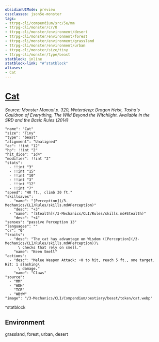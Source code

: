 ```yaml
---
obsidianUIMode: preview
cssclasses: json5e-monster
tags:
- ttrpg-cli/compendium/src/5e/mm
- ttrpg-cli/monster/cr/0
- ttrpg-cli/monster/environment/desert
- ttrpg-cli/monster/environment/forest
- ttrpg-cli/monster/environment/grassland
- ttrpg-cli/monster/environment/urban
- ttrpg-cli/monster/size/tiny
- ttrpg-cli/monster/type/beast
statblock: inline
statblock-link: "#^statblock"
aliases:
- Cat
---
```

# [Cat](3-Mechanics\CLI\Compendium\bestiary\beast/cat.md)
*Source: Monster Manual p. 320, Waterdeep: Dragon Heist, Tasha's Cauldron of Everything, The Wild Beyond the Witchlight. Available in the <span title='Systems Reference Document (5.1)'>SRD</span> and the Basic Rules (2014)*  

```statblock
"name": "Cat"
"size": "Tiny"
"type": "beast"
"alignment": "Unaligned"
"ac": !!int "12"
"hp": !!int "2"
"hit_dice": "1d4"
"modifier": !!int "2"
"stats":
  - !!int "3"
  - !!int "15"
  - !!int "10"
  - !!int "3"
  - !!int "12"
  - !!int "7"
"speed": "40 ft., climb 30 ft."
"skillsaves":
  - "name": "[Perception](/3-Mechanics/CLI/Rules/skills.md#Perception)"
    "desc": "+3"
  - "name": "[Stealth](/3-Mechanics/CLI/Rules/skills.md#Stealth)"
    "desc": "+4"
"senses": "passive Perception 13"
"languages": ""
"cr": "0"
"traits":
  - "desc": "The cat has advantage on Wisdom ([Perception](/3-Mechanics/CLI/Rules/skills.md#Perception))\
      \ checks that rely on smell."
    "name": "Keen Smell"
"actions":
  - "desc": "Melee Weapon Attack: +0 to hit, reach 5 ft., one target. Hit: 1 slashing\
      \ damage."
    "name": "Claws"
"source":
  - "MM"
  - "WDH"
  - "TCE"
  - "WBtW"
"image": "/3-Mechanics/CLI/Compendium/bestiary/beast/token/cat.webp"
```
^statblock

## Environment

grassland, forest, urban, desert